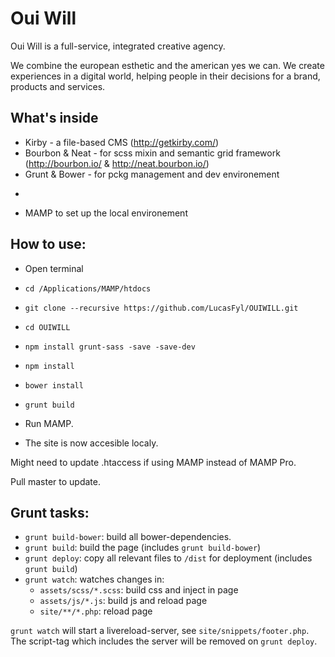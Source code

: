 # Oui Will 

Oui Will is a full-service, integrated creative agency.

We combine the european esthetic and the american yes we can. 
We create experiences in a digital world, helping people in their decisions for a brand, products and services.

## What's inside

* Kirby - a file-based CMS (http://getkirby.com/)
* Bourbon & Neat - for scss mixin and semantic grid framework (http://bourbon.io/ & http://neat.bourbon.io/)
* Grunt & Bower - for pckg management and dev environement
+
* MAMP to set up the local environement

## How to use:

* Open terminal

* ``` cd /Applications/MAMP/htdocs ```
* ``` git clone --recursive https://github.com/LucasFyl/OUIWILL.git ```
* ``` cd OUIWILL ```
* ``` npm install grunt-sass -save -save-dev ```
* ``` npm install ```
* ``` bower install ```
* ``` grunt build ```

* Run MAMP.

* The site is now accesible localy.

Might need to update .htaccess if using MAMP instead of MAMP Pro. 

Pull master to update.


## Grunt tasks:

* ```grunt build-bower```: build all bower-dependencies.
* ```grunt build```: build the page (includes ```grunt build-bower```)
* ```grunt deploy```: copy all relevant files to ```/dist``` for deployment (includes ```grunt build```)
* ```grunt watch```: watches changes in:
  - ```assets/scss/*.scss```: build css and inject in page
  - ```assets/js/*.js```: build js and reload page
  - ```site/**/*.php```: reload page

```grunt watch``` will start a livereload-server, see ```site/snippets/footer.php```.
The script-tag which includes the server will be removed on ```grunt deploy```.
